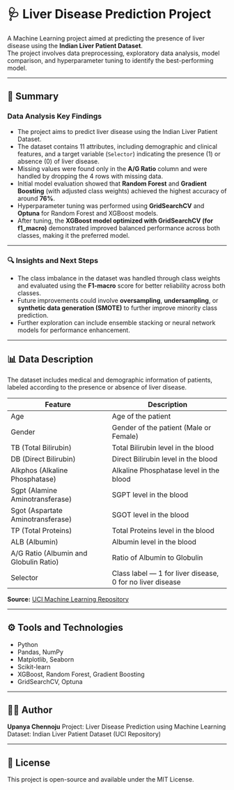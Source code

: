 # 🩺 Liver Disease Prediction Project

A Machine Learning project aimed at predicting the presence of liver disease using the **Indian Liver Patient Dataset**.  
The project involves data preprocessing, exploratory data analysis, model comparison, and hyperparameter tuning to identify the best-performing model.

---

## 📘 Summary

### Data Analysis Key Findings

- The project aims to predict liver disease using the Indian Liver Patient Dataset.  
- The dataset contains 11 attributes, including demographic and clinical features, and a target variable (`Selector`) indicating the presence (1) or absence (0) of liver disease.  
- Missing values were found only in the **A/G Ratio** column and were handled by dropping the 4 rows with missing data.  
- Initial model evaluation showed that **Random Forest** and **Gradient Boosting** (with adjusted class weights) achieved the highest accuracy of around **76%**.  
- Hyperparameter tuning was performed using **GridSearchCV** and **Optuna** for Random Forest and XGBoost models.  
- After tuning, the **XGBoost model optimized with GridSearchCV (for f1_macro)** demonstrated improved balanced performance across both classes, making it the preferred model.

---

### 🔍 Insights and Next Steps

- The class imbalance in the dataset was handled through class weights and evaluated using the **F1-macro** score for better reliability across both classes.  
- Future improvements could involve **oversampling**, **undersampling**, or **synthetic data generation (SMOTE)** to further improve minority class prediction.  
- Further exploration can include ensemble stacking or neural network models for performance enhancement.

---

## 📊 Data Description

The dataset includes medical and demographic information of patients, labeled according to the presence or absence of liver disease.

| Feature | Description |
|----------|-------------|
| Age | Age of the patient |
| Gender | Gender of the patient (Male or Female) |
| TB (Total Bilirubin) | Total Bilirubin level in the blood |
| DB (Direct Bilirubin) | Direct Bilirubin level in the blood |
| Alkphos (Alkaline Phosphatase) | Alkaline Phosphatase level in the blood |
| Sgpt (Alamine Aminotransferase) | SGPT level in the blood |
| Sgot (Aspartate Aminotransferase) | SGOT level in the blood |
| TP (Total Proteins) | Total Proteins level in the blood |
| ALB (Albumin) | Albumin level in the blood |
| A/G Ratio (Albumin and Globulin Ratio) | Ratio of Albumin to Globulin |
| Selector | Class label — 1 for liver disease, 0 for no liver disease |

**Source:** [UCI Machine Learning Repository](https://archive.ics.uci.edu/ml/datasets/ILPD+(Indian+Liver+Patient+Dataset))

---

## ⚙️ Tools and Technologies

- Python  
- Pandas, NumPy  
- Matplotlib, Seaborn  
- Scikit-learn  
- XGBoost, Random Forest, Gradient Boosting  
- GridSearchCV, Optuna  

---

## 🧑‍💻 Author

**Upanya Chennoju**
Project: Liver Disease Prediction using Machine Learning  
Dataset: Indian Liver Patient Dataset (UCI Repository)

---

## 📜 License

This project is open-source and available under the MIT License.
